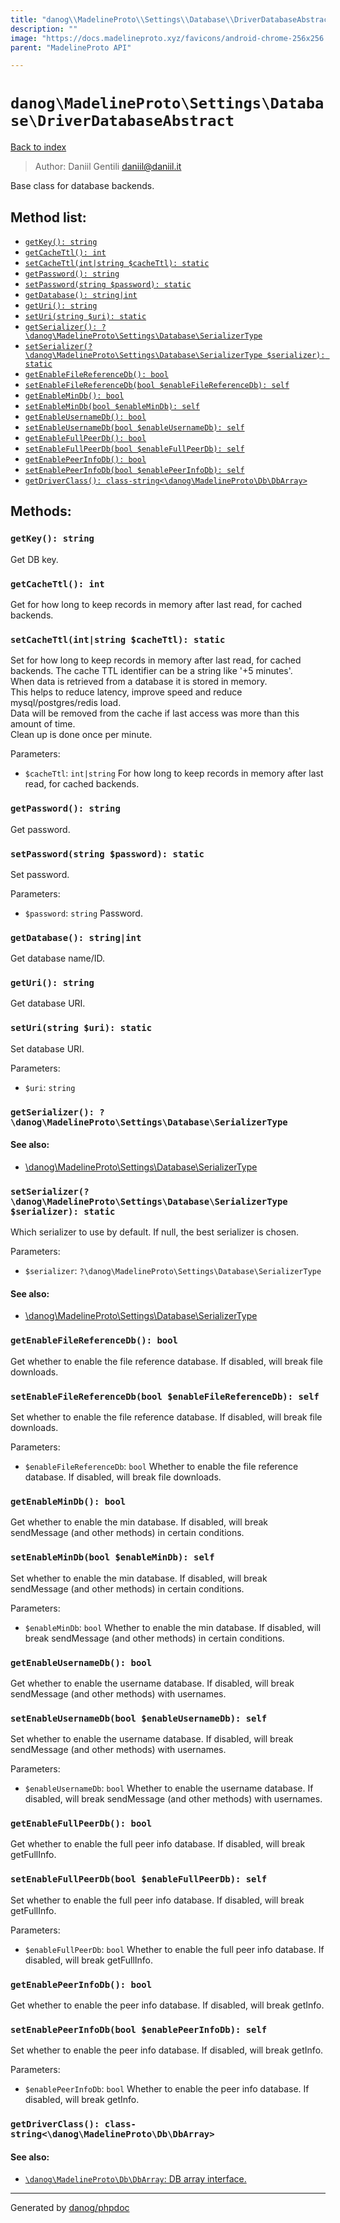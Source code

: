 ```yaml
---
title: "danog\\MadelineProto\\Settings\\Database\\DriverDatabaseAbstract: Base class for database backends."
description: ""
image: "https://docs.madelineproto.xyz/favicons/android-chrome-256x256.png"
parent: "MadelineProto API"

---
```

# `danog\MadelineProto\Settings\Database\DriverDatabaseAbstract`
[Back to index](../../../../index.html)

> Author: Daniil Gentili <daniil@daniil.it>  
  

Base class for database backends.  




## Method list:
* [`getKey(): string`](#getkey)
* [`getCacheTtl(): int`](#getcachettl)
* [`setCacheTtl(int|string $cacheTtl): static`](#setcachettl)
* [`getPassword(): string`](#getpassword)
* [`setPassword(string $password): static`](#setpassword)
* [`getDatabase(): string|int`](#getdatabase)
* [`getUri(): string`](#geturi)
* [`setUri(string $uri): static`](#seturi)
* [`getSerializer(): ?\danog\MadelineProto\Settings\Database\SerializerType`](#getserializer)
* [`setSerializer(?\danog\MadelineProto\Settings\Database\SerializerType $serializer): static`](#setserializer)
* [`getEnableFileReferenceDb(): bool`](#getenablefilereferencedb)
* [`setEnableFileReferenceDb(bool $enableFileReferenceDb): self`](#setenablefilereferencedb)
* [`getEnableMinDb(): bool`](#getenablemindb)
* [`setEnableMinDb(bool $enableMinDb): self`](#setenablemindb)
* [`getEnableUsernameDb(): bool`](#getenableusernamedb)
* [`setEnableUsernameDb(bool $enableUsernameDb): self`](#setenableusernamedb)
* [`getEnableFullPeerDb(): bool`](#getenablefullpeerdb)
* [`setEnableFullPeerDb(bool $enableFullPeerDb): self`](#setenablefullpeerdb)
* [`getEnablePeerInfoDb(): bool`](#getenablepeerinfodb)
* [`setEnablePeerInfoDb(bool $enablePeerInfoDb): self`](#setenablepeerinfodb)
* [`getDriverClass(): class-string<\danog\MadelineProto\Db\DbArray>`](#getdriverclass)

## Methods:
### `getKey(): string`

Get DB key.



### `getCacheTtl(): int`

Get for how long to keep records in memory after last read, for cached backends.



### `setCacheTtl(int|string $cacheTtl): static`

Set for how long to keep records in memory after last read, for cached backends.
The cache TTL identifier can be a string like '+5 minutes'.  
When data is retrieved from a database it is stored in memory.  
This helps to reduce latency, improve speed and reduce mysql/postgres/redis load.  
Data will be removed from the cache if last access was more than this amount of time.  
Clean up is done once per minute.

Parameters:

* `$cacheTtl`: `int|string` For how long to keep records in memory after last read, for cached backends.  



### `getPassword(): string`

Get password.



### `setPassword(string $password): static`

Set password.


Parameters:

* `$password`: `string` Password.  



### `getDatabase(): string|int`

Get database name/ID.



### `getUri(): string`

Get database URI.



### `setUri(string $uri): static`

Set database URI.


Parameters:

* `$uri`: `string`   



### `getSerializer(): ?\danog\MadelineProto\Settings\Database\SerializerType`




#### See also: 
* [\danog\MadelineProto\Settings\Database\SerializerType](../../../../danog/MadelineProto/Settings/Database/SerializerType.html)




### `setSerializer(?\danog\MadelineProto\Settings\Database\SerializerType $serializer): static`

Which serializer to use by default.
If null, the best serializer is chosen.

Parameters:

* `$serializer`: `?\danog\MadelineProto\Settings\Database\SerializerType`   


#### See also: 
* [\danog\MadelineProto\Settings\Database\SerializerType](../../../../danog/MadelineProto/Settings/Database/SerializerType.html)




### `getEnableFileReferenceDb(): bool`

Get whether to enable the file reference database. If disabled, will break file downloads.



### `setEnableFileReferenceDb(bool $enableFileReferenceDb): self`

Set whether to enable the file reference database. If disabled, will break file downloads.


Parameters:

* `$enableFileReferenceDb`: `bool` Whether to enable the file reference database. If disabled, will break file downloads.  



### `getEnableMinDb(): bool`

Get whether to enable the min database. If disabled, will break sendMessage (and other methods) in certain conditions.



### `setEnableMinDb(bool $enableMinDb): self`

Set whether to enable the min database. If disabled, will break sendMessage (and other methods) in certain conditions.


Parameters:

* `$enableMinDb`: `bool` Whether to enable the min database. If disabled, will break sendMessage (and other methods) in certain conditions.  



### `getEnableUsernameDb(): bool`

Get whether to enable the username database. If disabled, will break sendMessage (and other methods) with usernames.



### `setEnableUsernameDb(bool $enableUsernameDb): self`

Set whether to enable the username database. If disabled, will break sendMessage (and other methods) with usernames.


Parameters:

* `$enableUsernameDb`: `bool` Whether to enable the username database. If disabled, will break sendMessage (and other methods) with usernames.  



### `getEnableFullPeerDb(): bool`

Get whether to enable the full peer info database. If disabled, will break getFullInfo.



### `setEnableFullPeerDb(bool $enableFullPeerDb): self`

Set whether to enable the full peer info database. If disabled, will break getFullInfo.


Parameters:

* `$enableFullPeerDb`: `bool` Whether to enable the full peer info database. If disabled, will break getFullInfo.  



### `getEnablePeerInfoDb(): bool`

Get whether to enable the peer info database. If disabled, will break getInfo.



### `setEnablePeerInfoDb(bool $enablePeerInfoDb): self`

Set whether to enable the peer info database. If disabled, will break getInfo.


Parameters:

* `$enablePeerInfoDb`: `bool` Whether to enable the peer info database. If disabled, will break getInfo.  



### `getDriverClass(): class-string<\danog\MadelineProto\Db\DbArray>`




#### See also: 
* [`\danog\MadelineProto\Db\DbArray`: DB array interface.](../../../../danog/MadelineProto/Db/DbArray.html)




---
Generated by [danog/phpdoc](https://phpdoc.daniil.it)
